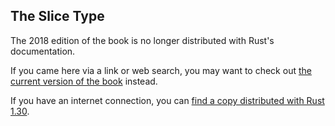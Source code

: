 ## The Slice Type

The 2018 edition of the book is no longer distributed with Rust's documentation.

If you came here via a link or web search, you may want to check out [the current
version of the book](../ch04-03-slices.md) instead.

If you have an internet connection, you can [find a copy distributed with
Rust
1.30](https://doc.rust-lang.org/1.30.0/book/2018-edition/ch04-03-slices.html).